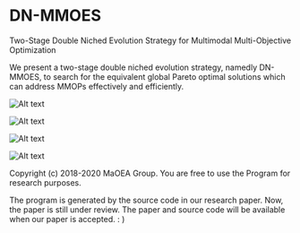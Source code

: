 # DN-MMOES
Two-Stage Double Niched Evolution Strategy for Multimodal Multi-Objective Optimization

We present a two-stage double niched evolution strategy, namedly DN-MMOES, to search for the equivalent global Pareto optimal solutions which can address MMOPs effectively
and efficiently.

![Alt text](https://github.com/MaOEA/MMO-EvoKnee/blob/master/Images/OmniTest.jpg)

![Alt text](https://github.com/MaOEA/MMO-EvoKnee/blob/master/Images/SYMPART.jpg)

![Alt text](https://github.com/MaOEA/MMO-EvoKnee/blob/master/Images/MMF.jpg)

![Alt text](https://github.com/MaOEA/MMO-EvoKnee/blob/master/Images/MSS.jpg)

Copyright (c) 2018-2020 MaOEA Group. You are free to use the Program for research purposes.

The program is generated by the source code in our research paper. Now, the paper is still under review. The paper and source code will be available when our paper is accepted. : )
